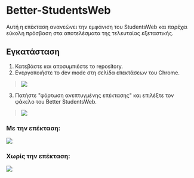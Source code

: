 # Better-StudentsWeb
Αυτή η επέκταση ανανεώνει την εμφάνιση του StudentsWeb και παρέχει εύκολη πρόσβαση στα αποτελέσματα της τελευταίας εξεταστικής.

## Εγκατάσταση
1) Κατεβάστε και αποσυμπιέστε το repository.
2) Ενεργοποιήστε το dev mode στη σελίδα επεκτάσεων του Chrome.

>![](https://i.imgur.com/w5biFsn.png)

3) Πατήστε "φόρτωση ανεπτυγμένης επέκτασης" και επιλέξτε τον φάκελο του Better StudentsWeb.

>![](https://i.imgur.com/759XY8H.png)


### Με την επέκταση:
![](https://i.imgur.com/U2h3j1x.png)
### Χωρίς την επέκταση:
![](https://i.imgur.com/r882h9N.png)

